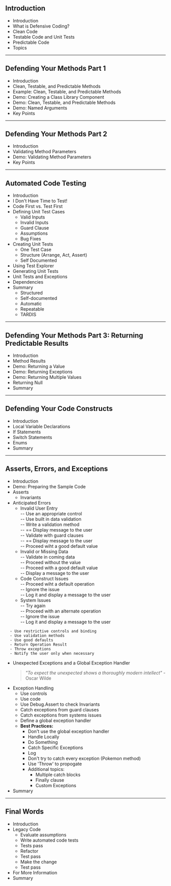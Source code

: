 ## Introduction  
- Introduction  
- What is Defensive Coding?  
- Clean Code  
- Testable Code and Unit Tests  
- Predictable Code  
- Topics  
---  
## Defending Your Methods Part 1  
- Introduction  
- Clean, Testable, and Predictable Methods  
- Example: Clean, Testable, and Predictable Methods 
- Demo: Creating a Class Library Component  
- Demo: Clean, Testable, and Predictable Methods  
- Demo: Named Arguments  
- Key Points  
---  
## Defending Your Methods Part 2  
- Introduction  
- Validating Method Parameters  
- Demo: Validating Method Parameters  
- Key Points  
---  
## Automated Code Testing  
- Introduction  
- I Don't Have Time to Test!  
- Code First vs. Test First  
- Defining Unit Test Cases  
  - Valid Inputs  
  - Invalid Inputs  
  - Guard Clause  
  - Assumptions  
  - Bug Fixes  
- Creating Unit Tests  
  - One Test Case  
  - Structure (Arrange, Act, Assert)  
  - Self Documented  
- Using Test Explorer  
- Generating Unit Tests  
- Unit Tests and Exceptions  
- Dependencies  
- Summary  
  - Structured  
  - Self-documented  
  - Automatic  
  - Repeatable  
  - TARDIS  
---  
## Defending Your Methods Part 3: Returning Predictable Results  
- Introduction  
- Method Results  
- Demo: Returning a Value  
- Demo: Returning Exceptions  
- Demo: Returning Multiple Values  
- Returning Null  
- Summary  
---  
## Defending Your Code Constructs  
- Introduction  
- Local Variable Declarations  
- If Statements  
- Switch Statements  
- Enums  
- Summary  
---  
## Asserts, Errors, and Exceptions  
- Introduction  
- Demo: Preparing the Sample Code  
- Asserts  
  - Invariants  
- Anticipated Errors  
  - Invalid User Entry  
    -- Use an appropriate control  
    -- Use built in data validation  
    -- Write a validation method  
    --  == Display message to the user  
    -- Validate with guard clauses  
    --  == Display message to the user  
    -- Proceed wiht a good default value  
  - Invalid or Missing Data  
    -- Validate in coming data  
    -- Proceed without the value  
    -- Proceed with a good default value  
    -- Display a message to the user  
  - Code Construct Issues  
    -- Proceed wiht a default operation  
    -- Ignore the issue  
    -- Log it and display a message to the user  
  - System Issues  
    -- Try again  
    -- Proceed with an alternate operation  
    -- Ignore the issue  
    -- Log it and display a message to the user  
```
  - Use restrictive controls and binding  
  - Use validation methods  
  - Use good defaults  
  - Return Operation Result  
  - Throw exceptions  
  - Notify the user only when necessary  
```  
- Unexpected Exceptions and a Global Exception Handler  
  >_"To expect the unexpected shows a thoroughly modern intellect"_ - Oscar Wilde  
- Exception Handling  
  - Use controls  
  - Use code  
  - Use Debug.Assert to check Invariants  
  - Catch exceptions from guard clauses  
  - Catch exceptions from systems issues  
  - Define a global exception handler  
  - __Best Practices:__  
    - Don't use the global exception handler  
    - Handle Locally  
    - Do Something  
    - Catch Specific Exceptions  
    - Log  
    - Don't try to catch every exception (Pokemon method)  
    - Use 'Throw' to propogate  
    - Additional topics:  
       - Multiple catch blocks  
       - Finally clause  
       - Custom Exceptions  
- Summary  
---  
## Final Words  
- Introduction  
- Legacy Code  
  - Evaluate assumptions  
  - Write automated code tests  
  - Tests pass  
  - Refactor  
  - Test pass  
  - Make the change  
  - Test pass  
- For More Information  
- Summary  











